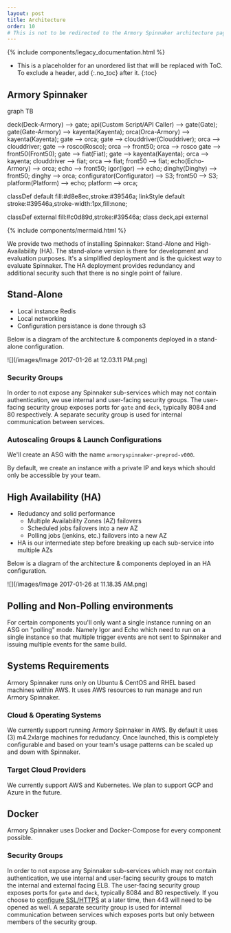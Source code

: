 ```yaml
---
layout: post
title: Architecture
order: 10
# This is not to be redirected to the Armory Spinnaker architecture page, as it has different content.
---
```

{% include components/legacy_documentation.html %}

* This is a placeholder for an unordered list that will be replaced with ToC. To exclude a header, add {:.no_toc} after it.
{:toc}


## Armory Spinnaker

<div class="mermaid">
 graph TB

 deck(Deck-Armory) --> gate;
 api(Custom Script/API Caller) --> gate(Gate);
 gate(Gate-Armory) --> kayenta(Kayenta);
 orca(Orca-Armory) --> kayenta(Kayenta);
 gate --> orca;
 gate --> clouddriver(Clouddriver);
 orca --> clouddriver;
 gate --> rosco(Rosco);
 orca --> front50;
 orca --> rosco
 gate --> front50(Front50);
 gate --> fiat(Fiat);
 gate --> kayenta(Kayenta);
 orca --> kayenta;
 clouddriver --> fiat;
 orca --> fiat;
 front50 --> fiat;
 echo(Echo-Armory) --> orca;
 echo --> front50;
 igor(Igor) --> echo;
 dinghy(Dinghy) --> front50;
 dinghy --> orca;
 configurator(Configurator) --> S3;
 front50 --> S3;
 platform(Platform) --> echo;
 platform --> orca;

 classDef default fill:#d8e8ec,stroke:#39546a;
 linkStyle default stroke:#39546a,stroke-width:1px,fill:none;

 classDef external fill:#c0d89d,stroke:#39546a;
 class deck,api external
 </div>

 {% include components/mermaid.html %}

We provide two methods of installing Spinnaker: Stand-Alone and High-Availability (HA).  The stand-alone version is there for development and evaluation purposes.  It's a simplified deployment and is the quickest way to evaluate Spinnaker.  The HA deployment provides redundancy and additional security such that there is no single point of failure.


## Stand-Alone

 * Local instance Redis
 * Local networking
 * Configuration persistance is done through s3


Below is a diagram of the architecture & components deployed in a stand-alone configuration.

![](/images/Image 2017-01-26 at 12.03.11 PM.png)


### Security Groups
In order to not expose any Spinnaker sub-services which may not contain authentication, we use internal and user-facing security groups.  The user-facing security group exposes ports for `gate` and `deck`, typically 8084 and 80 respectively.  A separate security group is used for internal communication between services.


### Autoscaling Groups & Launch Configurations
We'll create an ASG with the name `armoryspinnaker-preprod-v000`.  

By default, we create an instance with a private IP and keys which should only be accessible by your team.


## High Availability (HA)

* Redudancy and solid performance
    - Multiple Availability Zones (AZ) failovers
    - Scheduled jobs failovers into a new AZ
    - Polling jobs (jenkins, etc.) failovers into a new AZ
* HA is our intermediate step before breaking up each sub-service into multiple AZs

Below is a diagram of the architecture & components deployed in an HA configuration.

![](/images/Image 2017-01-26 at 11.18.35 AM.png)

## Polling and Non-Polling environments

For certain components you'll only want a single instance running on an ASG on "polling" mode.  Namely Igor and Echo which need to run on a
single instance so that multiple trigger events are not sent to Spinnaker and issuing multiple events for the same build.

## Systems Requirements

Armory Spinnaker runs only on Ubuntu & CentOS and RHEL based machines within AWS.  It uses AWS resources to run manage and run Armory Spinnaker.  

### Cloud & Operating Systems

We currently support running Armory Spinnaker in AWS.  By default it uses (3) m4.2xlarge machines for redudancy.  Once launched, this is completely configurable and based on your team's usage patterns can be scaled up and down with Spinnaker.

### Target Cloud Providers
We currently support AWS and Kubernetes. We plan to support GCP and Azure in the future.

## Docker

Armory Spinnaker uses Docker and Docker-Compose for every component possible.  

### Security Groups
In order to not expose any Spinnaker sub-services which may not contain authentication, we use internal and user-facing security groups to match the internal and external facing ELB.  The user-facing security group exposes ports for `gate` and `deck`, typically 8084 and 80 respectively.  If you choose to [configure SSL/HTTPS](http://docs.armory.io/admin-guides/auth/#enabling-httpsssl) at a later time, then 443 will need to be opened as well.  A separate security group is used for internal communication between services which exposes ports but only between members of the security group.
